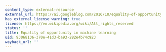 ```yaml
---
content_type: external-resource
external_url: https://ai.googleblog.com/2016/10/equality-of-opportunity-in-machine.html
has_external_license_warning: true
license: https://en.wikipedia.org/wiki/All_rights_reserved
status: ''
title: Equality of opportunity in machine learning
uid: 93068136-370e-41d3-ba93-282e4b74c923
wayback_url: ''
---
```

